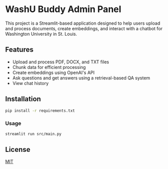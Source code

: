 # WashU Buddy Admin Panel

This project is a Streamlit-based application designed to help users upload and process documents, create embeddings, and interact with a chatbot for Washington University in St. Louis.

## Features

- Upload and process PDF, DOCX, and TXT files
- Chunk data for efficient processing
- Create embeddings using OpenAI's API
- Ask questions and get answers using a retrieval-based QA system
- View chat history

## Installation
```bash
pip install -r requirements.txt
```
### Usage
```bash
streamlit run src/main.py
```

## License

[MIT](https://choosealicense.com/licenses/mit/)